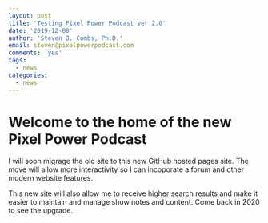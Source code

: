 ```yaml
---
layout: post
title: 'Testing Pixel Power Podcast ver 2.0'
date: '2019-12-08'
author: 'Steven B. Combs, Ph.D.'
email: steven@pixelpowerpodcast.com
comments: 'yes'
tags:
  - news
categories:
  - news
---
```


# Welcome to the home of the new Pixel Power Podcast

I will soon migrage the old site to this new GitHub hosted pages site. The move will allow more interactivity so I can incoporate a forum and other modern website features.

This new site will also allow me to receive higher search results and make it easier to maintain and manage show notes and content. Come back in 2020 to see the upgrade.
